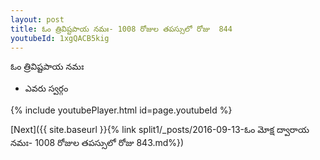 ```yaml
---
layout: post
title: ఓం త్రివిష్టపాయ నమః- 1008 రోజుల తపస్సులో రోజు  844
youtubeId: 1xgQACB5kig
---
```

 
 
 ఓం త్రివిష్టపాయ నమః  
 
 -  ఎవరు స్వర్గం 
 
  
 
  
 
 
 
 
 
 


{% include youtubePlayer.html id=page.youtubeId %}
 
[Next]({{ site.baseurl }}{% link  split1/_posts/2016-09-13-ఓం మోక్ష ద్వారాయ నమః- 1008 రోజుల తపస్సులో రోజు  843.md%})
 
